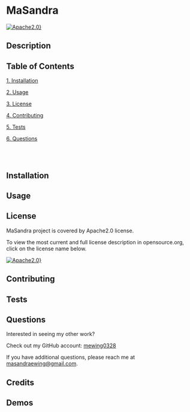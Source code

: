 
# MaSandra 
[![Apache2.0}](https://img.shields.io/badge/License-Apache2.0-blue.svg)](https://opensource.org/licenses/Apache2.0)

## Description 
## Table of Contents 
[1. Installation](#installation) 

[2. Usage](#usage) 

[3. License](#license) 

[4. Contributing](#contributing) 

[5. Tests](#tests) 

[6. Questions](#questions) 


<br></br>

## Installation 
## Usage 
## License 
MaSandra project is covered by Apache2.0 license. 

 To view the most current and full license description in opensource.org, click on the license name below.  

 [![Apache2.0}](https://img.shields.io/badge/License-Apache2.0-blue.svg)](https://opensource.org/licenses/Apache2.0)

## Contributing 
## Tests 
## Questions


Interested in seeing my other work? 
 
Check out my GitHub account: [mewing0328](https://github.com/mewing0328) 

If you have additional questions, please reach me at [masandraewing@gmail.com](mailto:masandraewing@gmail.com). 

## Credits
## Demos
